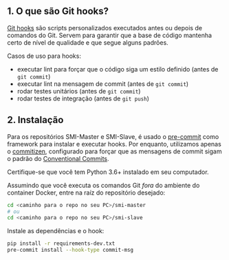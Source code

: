 ## 1. O que são Git hooks?

[Git hooks](https://git-scm.com/book/en/v2/Customizing-Git-Git-Hooks) são 
scripts personalizados executados antes ou depois de comandos
do Git. Servem para garantir que a base de código mantenha certo de nível de
qualidade e que segue alguns padrões. 

Casos de uso para hooks:

- executar lint para forçar que o código siga um estilo definido (antes de `git commit`)
- executar lint na mensagem de commit (antes de `git commit`)
- rodar testes unitários (antes de `git commit`)
- rodar testes de integração (antes de `git push`)

## 2. Instalação

Para os repositórios SMI-Master e SMI-Slave, é usado o 
[pre-commit](https://pre-commit.com/) como framework para instalar e executar
hooks. Por enquanto, utilizamos apenas o 
[commitizen](https://github.com/commitizen/cz-cli), configurado para forçar que
as mensagens de commit sigam o padrão do [Conventional Commits](./conventional-commits.md).

Certifique-se que você tem Python 3.6+ instalado em seu computador.

Assumindo que você executa os comandos Git _fora_ do ambiente do container Docker,
entre na raíz do repositório desejado:

```sh
cd <caminho para o repo no seu PC>/smi-master 
# ou 
cd <caminho para o repo no seu PC>/smi-slave
```

Instale as dependências e o hook:

```sh
pip install -r requirements-dev.txt
pre-commit install --hook-type commit-msg
```

<!-- 
TODO: adicionar o restante das instruções. Pode ser que esse
documento vire, no futuro, algo do tipo "Monte seu ambiente 
de desenvolvimento"

No futuro, ## 2. Instalação vai ter duas subseções
### 2.1. Projetos Python (Master, Slave)
texto atual

### 2.2. Projetos JavaScript (Front, Mobile)
explicar como instalar Husky
-->